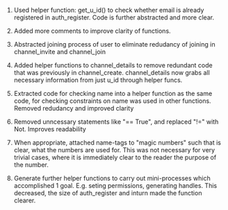 1. Used helper function: get_u_id() to check whether email is already registered in auth_register. Code is further abstracted and more clear.

2. Added more comments to improve clarity of functions.

3. Abstracted joining process of user to eliminate redudancy of joining in
channel_invite and channel_join

4. Added helper functions to channel_details to remove redundant code that 
was previously in channel_create. channel_details now grabs all necessary 
information from just u_id through helper funcs.

5. Extracted code for checking name into a helper function as the same code,
for checking constraints on name was used in other functions. Removed redudancy 
and improved clarity

6. Removed unncessary statements like "== True", and replaced "!=" with Not. 
Improves readability

7. When appropriate, attached name-tags to "magic numbers" such that is clear,
what the numbers are used for. This was not necessary for very trivial cases, 
where it is immediately clear to the reader the purpose of the number.

8. Generate further helper functions to carry out mini-processes which 
accomplished 1 goal. E.g. seting permissions, generating handles. This decreased,
the size of auth_register and inturn made the function clearer.